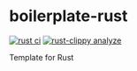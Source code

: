 # boilerplate-rust

[![rust ci](https://github.com/kannkyo/boilerplate-rust/actions/workflows/rust-ci.yml/badge.svg)](https://github.com/kannkyo/boilerplate-rust/actions/workflows/rust-ci.yml) [![rust-clippy analyze](https://github.com/kannkyo/boilerplate-rust/actions/workflows/rust-clippy.yml/badge.svg)](https://github.com/kannkyo/boilerplate-rust/actions/workflows/rust-clippy.yml)

Template for Rust

